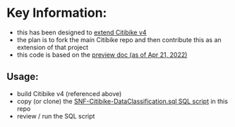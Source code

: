 # Key Information:

- this has been designed to [extend Citibike v4](https://github.com/snowflakecorp/citibike)
- the plan is to fork the main Citibike repo and then contribute this as an extension of that project
- this code is based on the [preview doc (as of Apr 21, 2022)](https://docs.snowflake.com/en/user-guide/governance-classify-using.html#classification-workflow)


## Usage:

- build Citibike v4 (referenced above)
- copy (or clone) the [SNF-Citibike-DataClassification.sql SQL script](SNF-Citibike-DataClassification.sql) in this repo
- review / run the SQL script